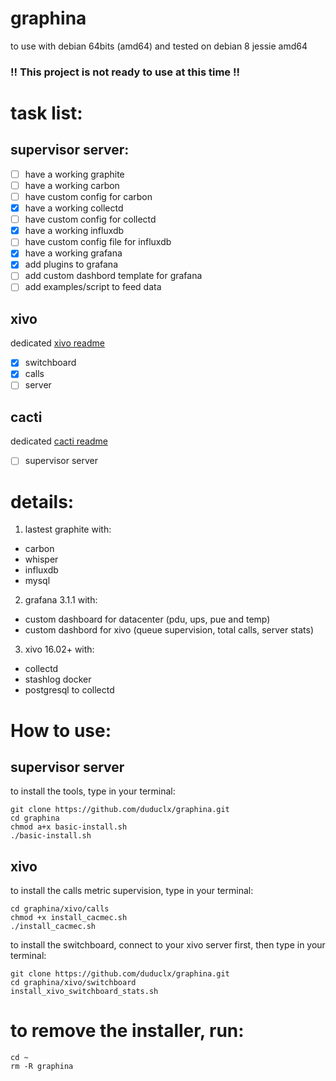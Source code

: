 # graphina
to use with debian 64bits (amd64) and tested on debian 8 jessie amd64

### !! This project is not ready to use at this time !! ###

# task list:
## supervisor server:
- [ ] have a working graphite
- [ ] have a working carbon
- [ ] have custom config for carbon
- [x] have a working collectd
- [ ] have custom config for collectd
- [x] have a working influxdb
- [ ] have custom config file for influxdb
- [x] have a working grafana
- [x] add plugins to grafana
- [ ] add custom dashbord template for grafana
- [ ] add examples/script to feed data
## xivo ##
dedicated [xivo readme](https://github.com/duduclx/graphina/blob/master/xivo/README.md)
 - [x] switchboard
 - [x] calls
 - [ ] server
 ## cacti ##
 dedicated [cacti readme](https://github.com/duduclx/graphina/blob/master/cacti/README.md)
 - [ ] supervisor server

# details:
1. lastest graphite with:
 * carbon
 * whisper
 * influxdb
 * mysql
2. grafana 3.1.1 with:
 * custom dashboard for datacenter (pdu, ups, pue and temp)
 * custom dashbord for xivo (queue supervision, total calls, server stats)
3. xivo 16.02+ with:
 * collectd
 * stashlog docker
 * postgresql to collectd
 
# How to use:
## supervisor server
to install the tools, type in your terminal:
```
git clone https://github.com/duduclx/graphina.git
cd graphina
chmod a+x basic-install.sh
./basic-install.sh
```
## xivo
to install the calls metric supervision, type in your terminal:
```
cd graphina/xivo/calls
chmod +x install_cacmec.sh
./install_cacmec.sh
```
to install the switchboard, connect to your xivo server first, then type in your terminal:
```
git clone https://github.com/duduclx/graphina.git
cd graphina/xivo/switchboard
install_xivo_switchboard_stats.sh
```

# to remove the installer, run:
```
cd ~
rm -R graphina
```
